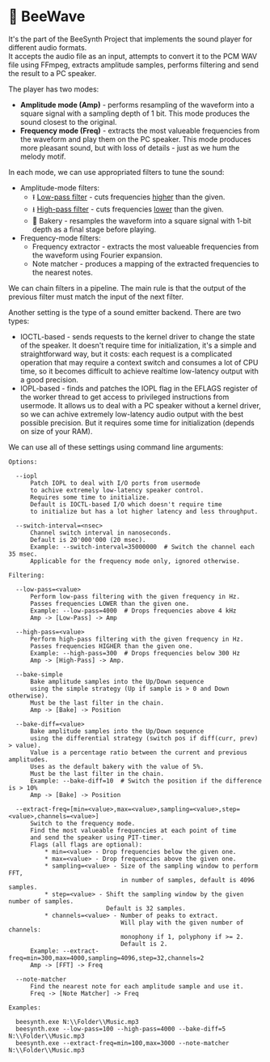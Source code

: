 # 🌊 BeeWave

It's the part of the BeeSynth Project that implements the sound player for different audio formats.  
It accepts the audio file as an input, attempts to convert it to the PCM WAV file using FFmpeg, extracts amplitude samples, performs filtering and send the result to a PC speaker.

The player has two modes:
* **Amplitude mode (Amp)** - performs resampling of the waveform into a square signal with a sampling depth of 1 bit. This mode produces the sound closest to the original.
* **Frequency mode (Freq)** - extracts the most valueable frequencies from the waveform and play them on the PC speaker. This mode produces more pleasant sound, but with loss of details - just as we hum the melody motif.

In each mode, we can use appropriated filters to tune the sound:
* Amplitude-mode filters:
  - ⭱ [Low-pass filter](https://en.wikipedia.org/wiki/Low-pass_filter) - cuts frequencies <span style="text-decoration:underline">higher</span> than the given.
  - ⭳ [High-pass filter](https://en.wikipedia.org/wiki/High-pass_filter) - cuts frequencies <span style="text-decoration:underline">lower</span> than the given.
  - 🍰 Bakery - resamples the waveform into a square signal with 1-bit depth as a final stage before playing.
* Frequency-mode filters:
  - Frequency extractor - extracts the most valueable frequencies from the waveform using Fourier expansion.
  - Note matcher - produces a mapping of the extracted frequencies to the nearest notes.

We can chain filters in a pipeline. The main rule is that the output of the previous filter must match the input of the next filter.

Another setting is the type of a sound emitter backend. There are two types:
* IOCTL-based - sends requests to the kernel driver to change the state of the speaker. It doesn't require time for initialization, it's a simple and straightforward way, but it costs: each request is a complicated operation that may require a context switch and consumes a lot of CPU time, so it becomes difficult to achieve realtime low-latency output with a good precision.
* IOPL-based - finds and patches the IOPL flag in the EFLAGS register of the worker thread to get access to privileged instructions from usermode. It allows us to deal with a PC speaker without a kernel driver, so we can achive extremely low-latency audio output with the best possible precision. But it requires some time for initialization (depends on size of your RAM).

We can use all of these settings using command line arguments:
```
Options:

  --iopl
      Patch IOPL to deal with I/O ports from usermode
      to achive extremely low-latency speaker control.
      Requires some time to initialize.
      Default is IOCTL-based I/O which doesn't require time
      to initialize but has a lot higher latency and less throughput.

  --switch-interval=<nsec>
      Channel switch interval in nanoseconds.
      Default is 20'000'000 (20 msec).
      Example: --switch-interval=35000000  # Switch the channel each 35 msec.
      Applicable for the frequency mode only, ignored otherwise.

Filtering:

  --low-pass=<value>
      Perform low-pass filtering with the given frequency in Hz.
      Passes frequencies LOWER than the given one.
      Example: --low-pass=4000  # Drops frequencies above 4 kHz
      Amp -> [Low-Pass] -> Amp

  --high-pass=<value>
      Perform high-pass filtering with the given frequency in Hz.
      Passes frequencies HIGHER than the given one.
      Example: --high-pass=300  # Drops frequencies below 300 Hz
      Amp -> [High-Pass] -> Amp.

  --bake-simple
      Bake amplitude samples into the Up/Down sequence
      using the simple strategy (Up if sample is > 0 and Down otherwise).
      Must be the last filter in the chain.
      Amp -> [Bake] -> Position

  --bake-diff=<value>
      Bake amplitude samples into the Up/Down sequence
      using the differential strategy (switch pos if diff(curr, prev) > value).
      Value is a percentage ratio between the current and previous amplitudes.
      Uses as the default bakery with the value of 5%.
      Must be the last filter in the chain.
      Example: --bake-diff=10  # Switch the position if the difference is > 10%
      Amp -> [Bake] -> Position

  --extract-freq=[min=<value>,max=<value>,sampling=<value>,step=<value>,channels=<value>]
      Switch to the frequency mode.
      Find the most valueable frequencies at each point of time
      and send the speaker using PIT-timer.
      Flags (all flags are optional):
          * min=<value> - Drop frequencies below the given one.
          * max=<value> - Drop frequencies above the given one.
          * sampling=<value> - Size of the sampling window to perform FFT,
                               in number of samples, default is 4096 samples.
          * step=<value> - Shift the sampling window by the given number of samples.
                           Default is 32 samples.
          * channels=<value> - Number of peaks to extract.
                               Will play with the given number of channels:
                               monophony if 1, polyphony if >= 2.
                               Default is 2.
      Example: --extract-freq=min=300,max=4000,sampling=4096,step=32,channels=2
      Amp -> [FFT] -> Freq

  --note-matcher
      Find the nearest note for each amplitude sample and use it.
      Freq -> [Note Matcher] -> Freq

Examples:

  beesynth.exe N:\\Folder\\Music.mp3
  beesynth.exe --low-pass=100 --high-pass=4000 --bake-diff=5 N:\\Folder\\Music.mp3
  beesynth.exe --extract-freq=min=100,max=3000 --note-matcher N:\\Folder\\Music.mp3
```